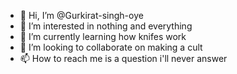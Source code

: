 - 👋 Hi, I’m @Gurkirat-singh-oye
- 👀 I’m interested in nothing and everything
- 🌱 I’m currently learning how knifes work
- 💞️ I’m looking to collaborate on making a cult
- 📫 How to reach me is a question i'll never answer

<!---
Gurkirat-singh-oye/Gurkirat-singh-oye is a ✨ special ✨ repository because its `README.md` (this file) appears on your GitHub profile.
You can click the Preview link to take a look at your changes.
--->
